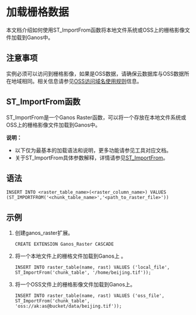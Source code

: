 # 加载栅格数据

本文档介绍如何使用ST\_ImportFrom函数将本地文件系统或OSS上的栅格影像文件加载到Ganos中。

## 注意事项

实例必须可以访问到栅格影像，如果是OSS数据，请确保云数据库与OSS数据所在地域相同。相关信息请参见[OSS访问域名使用规则](/cn.zh-CN/开发指南/访问域名（Endpoint）/OSS访问域名使用规则.md)信息。

## ST\_ImportFrom函数

ST\_ImportFrom是一个Ganos Raster函数，可以将一个存放在本地文件系统或OSS上的栅格影像文件加载到Ganos中。

**说明：**

-   以下仅为最基本的加载语法和说明，更多功能请参见工具对应文档。
-   关于ST\_ImportFrom具体参数解释，详情请参见[ST\_ImportFrom]()。

## 语法

```
INSERT INTO <raster_table_name>(<raster_column_name>) VALUES (ST_IMPORTFROM('<chunk_table_name>','<path_to_raster_file>'))
```

## 示例

1.  创建ganos\_raster扩展。

    ```
    CREATE EXTENSION Ganos_Raster CASCADE
    ```

2.  将一个本地文件上的栅格文件加载到Ganos上 。

    ```
    INSERT INTO raster_table(name, rast) VALUES ('local_file', ST_ImportFrom('chunk_table', '/home/beijing.tif'));
    ```

3.  将一个OSS文件上的栅格影像文件加载到Ganos上。

    ```
    INSERT INTO raster_table(name, rast) VALUES ('oss_file', ST_ImportFrom('chunk_table', 'oss://ak:as@bucket/data/beijing.tif'));
    ```


